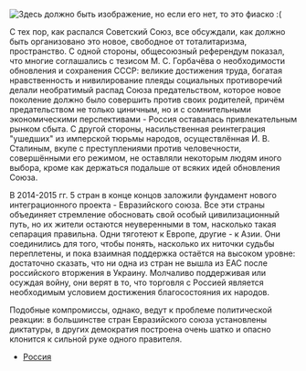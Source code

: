 ![Здесь должно быть изображение, но если его нет, то это фиаско :(](https://www.karenina.de/wp-content/uploads/2021/03/Soviet_Union_referendum_17-3-1991-Zuschnitt.jpg)

С тех пор, как распался Советский Союз, все обсуждали, как должно быть организовано это новое, свободное от тоталитаризма, пространство. С одной стороны, общесоюзный референдум показал, что многие соглашались с тезисом М. С. Горбачёва о необходимости обновления и сохранения СССР: великие достижения труда, богатая нравственность и нивилирование плеяды социальных противоречий делали необратимый распад Союза предательством, которое новое поколение должно было совершить против своих родителей, причём предательством не только циничным, но и с сомнительными экономическими перспективами - Россия оставалась привлекательным рынком сбыта. С другой стороны, насильственная реинтеграция "ушедших" из имперской тюрьмы народов, осуществлённая И. В. Сталиным, вкупе с преступлениями против человечности, совершёнными его режимом, не оставляли некоторым людям иного выбора, кроме как держаться подальше от всяких идей обновления Союза.

В 2014-2015 гг. 5 стран в конце концов заложили фундамент нового интеграционного проекта - Евразийского союза. Все эти страны объединяет стремление обосновать свой особый цивилизационный путь, но их жители остаются неуверенными в том, насколько такая сепарация правильна. Одни тяготеют к Европе, другие - к Азии. Они соединились для того, чтобы понять, насколько их ниточки судьбы переплетены, и пока взаимная поддержка остаётся на высоком уровне: достаточно сказать, что ни одна из стран не вышла из ЕАС после российского вторжения в Украину. Молчаливо поддерживая или осуждая войну, они верят в то, что торговля с Россией является необходимым условием достижения благосостояния их народов.

Подобные компромиссы, однако, ведут к проблеме политической реакции: в большинстве стран Евразийского союза установлены диктатуры, в других демократия построена очень шатко и опасно клонится к сильной руке одного правителя. 
* [Россия](https://lalawland.github.io/eurasia/russia)
